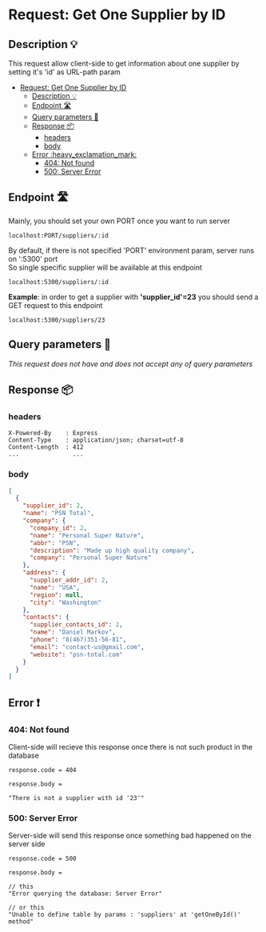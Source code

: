 # Request: Get One Supplier by ID

## Description :bulb:
This request allow client-side to get information about one supplier by setting it's 'id' as URL-path param  
- [Request: Get One Supplier by ID](#request-get-one-supplier-by-id)
  - [Description :bulb:](#description-bulb)
  - [Endpoint :motorway:](#endpoint-motorway)
  - [Query parameters :pencil:](#query-parameters-pencil)
  - [Response :package:](#response-package)
    - [headers](#headers)
    - [body](#body)
  - [Error :heavy\_exclamation\_mark:](#error-heavy_exclamation_mark)
    - [404: Not found](#404-not-found)
    - [500: Server Error](#500-server-error)

## Endpoint :motorway:
Mainly, you should set your own PORT once you want to run server
```
localhost:PORT/suppliers/:id
```
By default, if there is not specified 'PORT' environment param, server runs on ':5300' port    
So single specific supplier will be available at this endpoint
```
localhost:5300/suppliers/:id
```
**Example**: in order to get a supplier with **'supplier_id'=23** you should send a GET request to this endpoint
```
localhost:5300/suppliers/23
```

## Query parameters :pencil:    
*This request does not have and does not accept any of query parameters*

## Response :package:
### headers
```
X-Powered-By    : Express
Content-Type    : application/json; charset=utf-8
Content-Length  : 412
...               ...
```
### body
```json
[
  {
    "supplier_id": 2,
    "name": "PSN Total",
    "company": {
      "company_id": 2,
      "name": "Personal Super Nature",
      "abbr": "PSN",
      "description": "Made up high quality company",
      "company": "Personal Super Nature"
    },
    "address": {
      "supplier_addr_id": 2,
      "name": "USA",
      "region": null,
      "city": "Washington"
    },
    "contacts": {
      "supplier_contacts_id": 2,
      "name": "Daniel Markov",
      "phone": "8(467)351-56-81",
      "email": "contact-us@gmail.com",
      "website": "psn-total.com"
    }
  }
]
```

## Error :heavy_exclamation_mark:
### 404: Not found
Client-side will recieve this response once there is not such product in the database
```
response.code = 404
```
```
response.body =

"There is not a supplier with id '23'"
```
### 500: Server Error
Server-side will send this response once something bad happened on the server side
```
response.code = 500
```
```
response.body =

// this
"Error querying the database: Server Error"

// or this
"Unable to define table by params : 'suppliers' at 'getOneById()' method"
```